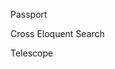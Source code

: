 <p aling="center">Passport</p>
<p aling="center">Cross Eloquent Search</p>
<p aling="center">Telescope</p>
